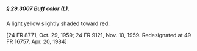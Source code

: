 ##### § 29.3007 Buff color (L). #####

A light yellow slightly shaded toward red.

[24 FR 8771, Oct. 29, 1959; 24 FR 9121, Nov. 10, 1959. Redesignated at 49 FR 16757, Apr. 20, 1984]